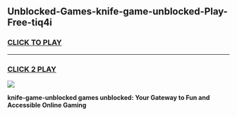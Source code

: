 
## Unblocked-Games-knife-game-unblocked-Play-Free-tiq4i
<h3>
<a href="https://premium76.site?title=knife-game-unblocked&ref=23A">CLICK TO PLAY</a></h3>
<hr>

<h3>
<a href="https://premium76.site?title=knife-game-unblocked&ref=23A">CLICK 2 PLAY</a>
  
</h3>

<a href="https://premium76.site?title=knife-game-unblocked&ref=23A"><img src="https://clearcache.store/games.png"></a>


**knife-game-unblocked games unblocked: Your Gateway to Fun and Accessible Online Gaming**
